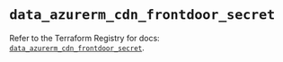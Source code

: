 # `data_azurerm_cdn_frontdoor_secret`

Refer to the Terraform Registry for docs: [`data_azurerm_cdn_frontdoor_secret`](https://registry.terraform.io/providers/hashicorp/azurerm/3.112.0/docs/data-sources/cdn_frontdoor_secret).
